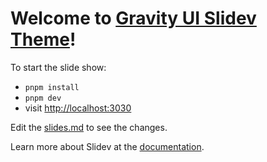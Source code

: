# Welcome to [Gravity UI Slidev Theme](https://github.com/slidevjs/slidev)!

To start the slide show:

- `pnpm install`
- `pnpm dev`
- visit <http://localhost:3030>

Edit the [slides.md](./example) to see the changes.

Learn more about Slidev at the [documentation](https://sli.dev/).
